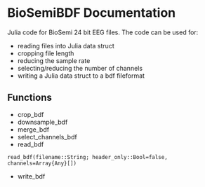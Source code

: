 # BioSemiBDF Documentation 

Julia code for BioSemi 24 bit EEG files. The code can be used for:

* reading files into Julia data struct
* cropping file length
* reducing the sample rate
* selecting/reducing the number of channels
* writing a Julia data struct to a bdf fileformat

## Functions 

* crop_bdf
* downsample_bdf
* merge_bdf
* select_channels_bdf
* read_bdf
```@docs
read_bdf(filename::String; header_only::Bool=false, channels=Array{Any}[])
```
* write_bdf




